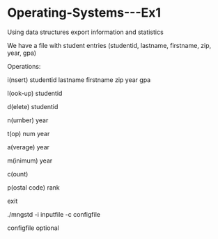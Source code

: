# Operating-Systems---Ex1
Using data structures export information and statistics


We have a file with student entries (studentid, lastname, firstname, zip, year, gpa)

Operations:

i(nsert) studentid lastname firstname zip year gpa

l(ook-up) studentid

d(elete) studentid

n(umber) year

t(op) num year

a(verage) year

m(inimum) year

c(ount)

p(ostal code) rank

exit

./mngstd -i inputfile -c configfile

configfile optional
